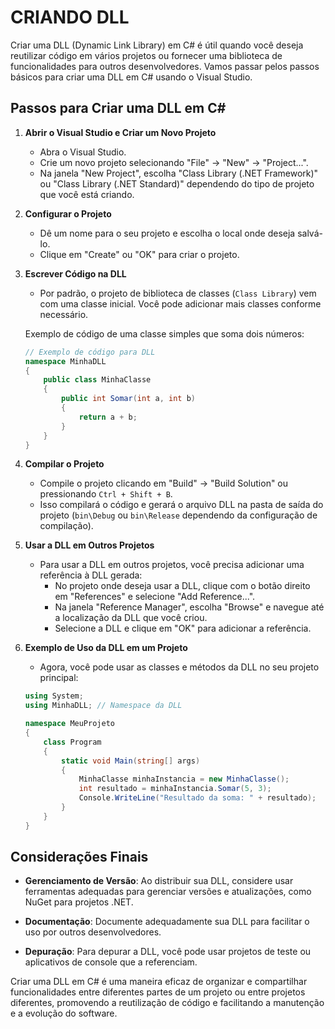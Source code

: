 # CRIANDO DLL
Criar uma DLL (Dynamic Link Library) em C# é útil quando você deseja reutilizar código em vários projetos ou fornecer uma biblioteca de funcionalidades para outros desenvolvedores. Vamos passar pelos passos básicos para criar uma DLL em C# usando o Visual Studio.

## Passos para Criar uma DLL em C#
1. **Abrir o Visual Studio e Criar um Novo Projeto**

   - Abra o Visual Studio.
   - Crie um novo projeto selecionando "File" -> "New" -> "Project...".
   - Na janela "New Project", escolha "Class Library (.NET Framework)" ou "Class Library (.NET Standard)" dependendo do tipo de projeto que você está criando.

2. **Configurar o Projeto**

   - Dê um nome para o seu projeto e escolha o local onde deseja salvá-lo.
   - Clique em "Create" ou "OK" para criar o projeto.

3. **Escrever Código na DLL**

   - Por padrão, o projeto de biblioteca de classes (`Class Library`) vem com uma classe inicial. Você pode adicionar mais classes conforme necessário.

   Exemplo de código de uma classe simples que soma dois números:

   ```csharp
   // Exemplo de código para DLL
   namespace MinhaDLL
   {
       public class MinhaClasse
       {
           public int Somar(int a, int b)
           {
               return a + b;
           }
       }
   }
   ```

4. **Compilar o Projeto**

   - Compile o projeto clicando em "Build" -> "Build Solution" ou pressionando `Ctrl + Shift + B`.
   - Isso compilará o código e gerará o arquivo DLL na pasta de saída do projeto (`bin\Debug` ou `bin\Release` dependendo da configuração de compilação).

5. **Usar a DLL em Outros Projetos**

   - Para usar a DLL em outros projetos, você precisa adicionar uma referência à DLL gerada:
     - No projeto onde deseja usar a DLL, clique com o botão direito em "References" e selecione "Add Reference...".
     - Na janela "Reference Manager", escolha "Browse" e navegue até a localização da DLL que você criou.
     - Selecione a DLL e clique em "OK" para adicionar a referência.

6. **Exemplo de Uso da DLL em um Projeto**

   - Agora, você pode usar as classes e métodos da DLL no seu projeto principal:

   ```csharp
   using System;
   using MinhaDLL; // Namespace da DLL

   namespace MeuProjeto
   {
       class Program
       {
           static void Main(string[] args)
           {
               MinhaClasse minhaInstancia = new MinhaClasse();
               int resultado = minhaInstancia.Somar(5, 3);
               Console.WriteLine("Resultado da soma: " + resultado);
           }
       }
   }
   ```

## Considerações Finais
- **Gerenciamento de Versão**: Ao distribuir sua DLL, considere usar ferramentas adequadas para gerenciar versões e atualizações, como NuGet para projetos .NET.

- **Documentação**: Documente adequadamente sua DLL para facilitar o uso por outros desenvolvedores.

- **Depuração**: Para depurar a DLL, você pode usar projetos de teste ou aplicativos de console que a referenciam.

Criar uma DLL em C# é uma maneira eficaz de organizar e compartilhar funcionalidades entre diferentes partes de um projeto ou entre projetos diferentes, promovendo a reutilização de código e facilitando a manutenção e a evolução do software.